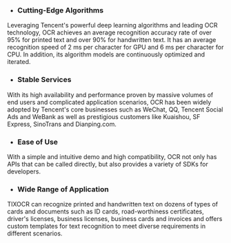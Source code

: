 - ### Cutting-Edge Algorithms
Leveraging Tencent's powerful deep learning algorithms and leading OCR technology, OCR achieves an average recognition accuracy rate of over 95% for printed text and over 90% for handwritten text. It has an average recognition speed of 2 ms per character for GPU and 6 ms per character for CPU. In addition, its algorithm models are continuously optimized and iterated.

- ### Stable Services
With its high availability and performance proven by massive volumes of end users and complicated application scenarios, OCR has been widely adopted by Tencent's core businesses such as WeChat, QQ, Tencent Social Ads and WeBank as well as prestigious customers like Kuaishou, SF Express, SinoTrans and Dianping.com.

- ### Ease of Use
With a simple and intuitive demo and high compatibility, OCR not only has APIs that can be called directly, but also provides a variety of SDKs for developers.

- ### Wide Range of Application
TIXOCR can recognize printed and handwritten text on dozens of types of cards and documents such as ID cards, road-worthiness certificates, driver's licenses, business licenses, business cards and invoices and offers custom templates for text recognition to meet diverse requirements in different scenarios.
